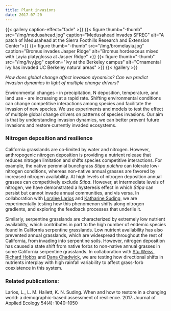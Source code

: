```yaml
---
title: Plant invasions
date: 2017-07-20
---
```


{{< gallery caption-effect="fade" >}}
  {{< figure thumb="-thumb" src="/img/medusahead.jpg" caption="Medusahead invades SFREC" alt="A patch of Medusahead at the Sierra Foothills Research and Extension Center">}}
  {{< figure thumb="-thumb" src="/img/bromelayia.jpg" caption="Bromus invades Jasper Ridge" alt="Bromus hordeaceus mixed with Layia platyglossa at Jasper Ridge" >}}
  {{< figure thumb="-thumb" src="/img/ivy.jpg" caption="Ivy at the Berkeley campus" alt="Ornamental ivy has invaded UC Berkeley natural areas" >}}
{{< /gallery >}}

_How does global change affect invasion dynamics? Can we predict invasion dynamics in light of multiple change drivers?_

<!--more-->

Environmental changes - in precipitation, N deposition, temperature, and land use - are increasing at a rapid rate. Shifting environmental conditions can change competitive interactions among species and facilitate the invasion of new species. We use experiments and models to test the effect of multiple global change drivers on patterns of species invasions. Our aim is that by understanding invasion dynamics, we can better prevent future invasions and restore currently invaded ecosystems. 


### Nitrogen deposition and resilience
California grasslands are co-limited by water and nitrogen. However, anthropogenic nitrogen deposition is providing a nutrient release that reduces nitrogen limitation and shifts species competitive interactions. For example, the native perennial bunchgrass _Stipa pulchra_ can tolerate low-nitrogen conditions, whereas non-native annual grasses are favored by increased nitrogen availability. At high levels of nitrogen deposition annual grasses can competitively exclude _Stipa_. However, at intermediate levels of nitrogen, we have demonstrated a hysteresis effect in which _Stipa_ can persist but cannot invade annual communities, and vis versa. In collaboration with [Loralee Larios](https://llarios12.wixsite.com/lariosecology) and [Katharine Suding](https://www.colorado.edu/sudinglab/), we are experimentally testing how this phenomenon shifts along nitrogen gradients, and exploring the feedback processes that underlie it. 

Similarly, serpentine grasslands are characterized by extremely low nutrient availability, which contributes in part to the high number of endemic species found in California serpentine grasslands. Low nutrient availability has also prevented annual grasslands, which are widespread throughout the rest of California, from invading into serpentine soils. However, nitrogen deposition has caused a state shift from native forbs to non-native annual grasses in some California serpentine grasslands. In collaboration with [Stu Weiss](https://creeksidescience.com/), [Richard Hobbs](http://www.erie-research.org/) and [Dana Chadwick](https://scholar.google.com/citations?user=Wxj3Sq8AAAAJ&hl=en), we are testing how directional shifts in nutrients interplay with high rainfall variability to affect grass-forb coexistence in this system. 


### Related publications:

Larios, L., L. M. Hallett, K. N. Suding. When and how to restore in a changing world: a demographic-based assessment of resilience. 2017. Journal of Applied Ecology 54(4): 1040–1050 


<!--more-->